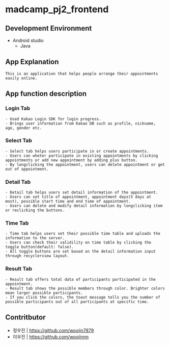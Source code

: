 # madcamp_pj2_frontend

## Development Environment
- Android studio
  - Java

## App Explanation

```
This is an application that helps people arrange their appointments easily online.
```

## App function description

### Login Tab
```
- Used Kakao Login SDK for login progress.
- Brings user information from Kakao DB such as profile, nickname, age, gender etc.
```

### Select Tab
```
- Select tab helps users participate in or create appointments.
- Users can wheter participate in existing appointments by clicking appointments or add new appointment by adding plus button.
- By longclicking the appointment, users can delete appointment or get out of appointment. 
```

### Detail Tab
```
- Detail tab helps users set detail information of the appointment.
- Users can set title of appointment, appointment days(5 days at most), possible start time and end time of appointment.
- Users can delete and modify detail information by longclicking item or reclicking the buttons.
```

### Time Tab
```
- Time tab helps users set their possible time table and uploads the information to the server.
- Users can check their validility on time table by clicking the toggle button(default: false).
- All toggle buttons are set based on the detail information input through recyclerview layout.
```

### Result Tab
```
- Result tab offers total data of participants participated in the appointment.
- Result tab shows the possible members through color. Brighter colors mean larger possible participants.
- If you click the colors, the toast message tells you the number of possible participants out of all participants at specific time.
```


## Contritbutor
* 정우진 | https://github.com/woojin7879
* 이우진 | https://github.com/woojinnn

